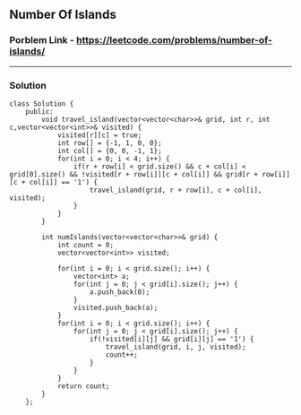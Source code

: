 ## Number Of Islands

### Porblem Link - https://leetcode.com/problems/number-of-islands/

---

### Solution

    class Solution {
        public:
            void travel_island(vector<vector<char>>& grid, int r, int c,vector<vector<int>>& visited) {
                visited[r][c] = true;
                int row[] = {-1, 1, 0, 0};
                int col[] = {0, 0, -1, 1};
                for(int i = 0; i < 4; i++) {
                    if(r + row[i] < grid.size() && c + col[i] < grid[0].size() && !visited[r + row[i]][c + col[i]] && grid[r + row[i]][c + col[i]] == '1') {
                        travel_island(grid, r + row[i], c + col[i], visited);
                    }
                }
            }
            
            int numIslands(vector<vector<char>>& grid) {
                int count = 0;
                vector<vector<int>> visited;
                
                for(int i = 0; i < grid.size(); i++) {
                    vector<int> a;
                    for(int j = 0; j < grid[i].size(); j++) {  
                        a.push_back(0);
                    }
                    visited.push_back(a);
                }
                for(int i = 0; i < grid.size(); i++) {
                    for(int j = 0; j < grid[i].size(); j++) {
                        if(!visited[i][j] && grid[i][j] == '1') {
                            travel_island(grid, i, j, visited);
                            count++;
                        }
                    }
                }
                return count;
            }
        };